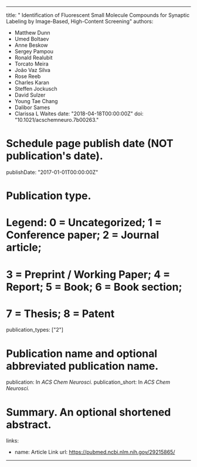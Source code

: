 
---
title: " Identification of Fluorescent Small Molecule Compounds for Synaptic Labeling by Image-Based, High-Content Screening"
authors:
- Matthew Dunn
- Umed Boltaev 
- Anne Beskow
- Sergey Pampou
- Ronald Realubit 
- Torcato Meira
- João Vaz Silva
- Rose Reeb 
- Charles Karan
- Steffen Jockusch
- David Sulzer
- Young Tae Chang 
- Dalibor Sames
- Clarissa L Waites
date: "2018-04-18T00:00:00Z"
doi: "10.1021/acschemneuro.7b00263."

# Schedule page publish date (NOT publication's date).
publishDate: "2017-01-01T00:00:00Z"

# Publication type.
# Legend: 0 = Uncategorized; 1 = Conference paper; 2 = Journal article;
# 3 = Preprint / Working Paper; 4 = Report; 5 = Book; 6 = Book section;
# 7 = Thesis; 8 = Patent
publication_types: ["2"]

# Publication name and optional abbreviated publication name.
publication: In *ACS Chem Neurosci.*
publication_short: In *ACS Chem Neurosci.*


# Summary. An optional shortened abstract.


links:
- name: Article Link
  url: https://pubmed.ncbi.nlm.nih.gov/29215865/

---
